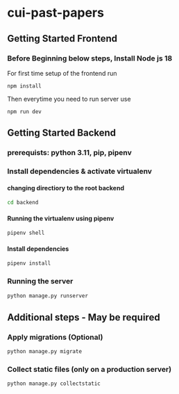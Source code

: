 # cui-past-papers

## Getting Started Frontend

### Before Beginning below steps, Install Node js 18

For first time setup of the frontend run

`npm install`

Then everytime you need to run server use

`npm run dev`

## Getting Started Backend

### prerequists: python 3.11, pip, pipenv

### Install dependencies & activate virtualenv


#### changing directiory to the root backend
```bash
cd backend
```

#### Running the virtualenv using pipenv 

```bash
pipenv shell
```

#### Install dependencies

```bash
pipenv install 
```

### Running the server

```bash
python manage.py runserver
```


## Additional steps - May be required

### Apply migrations (Optional)

```bash
python manage.py migrate
```

### Collect static files (only on a production server)

```bash
python manage.py collectstatic
```
